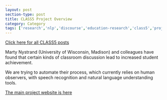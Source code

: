 ```yaml
---
layout: post
section-type: post
title: CLASS5 Project Overview
category: Category
tags: ['research','nlp','discourse','education-research','class5','project-overviews']
---
```

[Click here for all CLASS5 posts](/tags/class5.html)

Marty Nystrand (University of Wisconsin, Madison) and colleagues have found that certain kinds of classroom discussion lead to increased student achievement.

We are trying to automate their process, which currently relies on human observers, with speech recognition and natural language understanding tools.

[The main project website is here](https://class.wceruw.org/)
